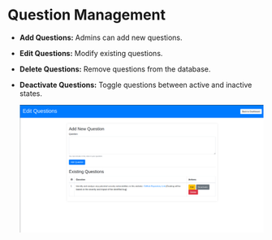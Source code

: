 # Question Management

- **Add Questions:** Admins can add new questions.
- **Edit Questions:** Modify existing questions.
- **Delete Questions:** Remove questions from the database.
- **Deactivate Questions:** Toggle questions between active and inactive states.

    ![Question management](./images/question_management.png)